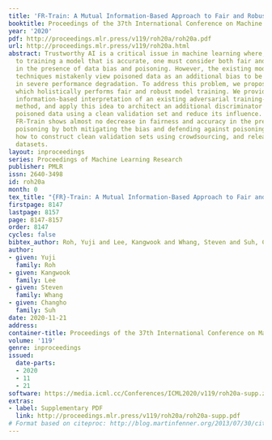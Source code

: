 ```yaml
---
title: 'FR-Train: A Mutual Information-Based Approach to Fair and Robust Training'
booktitle: Proceedings of the 37th International Conference on Machine Learning
year: '2020'
pdf: http://proceedings.mlr.press/v119/roh20a/roh20a.pdf
url: http://proceedings.mlr.press/v119/roh20a.html
abstract: Trustworthy AI is a critical issue in machine learning where, in addition
  to training a model that is accurate, one must consider both fair and robust training
  in the presence of data bias and poisoning. However, the existing model fairness
  techniques mistakenly view poisoned data as an additional bias to be fixed, resulting
  in severe performance degradation. To address this problem, we propose FR-Train,
  which holistically performs fair and robust model training. We provide a mutual
  information-based interpretation of an existing adversarial training-based fairness-only
  method, and apply this idea to architect an additional discriminator that can identify
  poisoned data using a clean validation set and reduce its influence. In our experiments,
  FR-Train shows almost no decrease in fairness and accuracy in the presence of data
  poisoning by both mitigating the bias and defending against poisoning. We also demonstrate
  how to construct clean validation sets using crowdsourcing, and release new benchmark
  datasets.
layout: inproceedings
series: Proceedings of Machine Learning Research
publisher: PMLR
issn: 2640-3498
id: roh20a
month: 0
tex_title: "{FR}-Train: A Mutual Information-Based Approach to Fair and Robust Training"
firstpage: 8147
lastpage: 8157
page: 8147-8157
order: 8147
cycles: false
bibtex_author: Roh, Yuji and Lee, Kangwook and Whang, Steven and Suh, Changho
author:
- given: Yuji
  family: Roh
- given: Kangwook
  family: Lee
- given: Steven
  family: Whang
- given: Changho
  family: Suh
date: 2020-11-21
address: 
container-title: Proceedings of the 37th International Conference on Machine Learning
volume: '119'
genre: inproceedings
issued:
  date-parts:
  - 2020
  - 11
  - 21
software: https://media.icml.cc/Conferences/ICML2020/v119/roh20a-supp.zip
extras:
- label: Supplementary PDF
  link: http://proceedings.mlr.press/v119/roh20a/roh20a-supp.pdf
# Format based on citeproc: http://blog.martinfenner.org/2013/07/30/citeproc-yaml-for-bibliographies/
---
```

